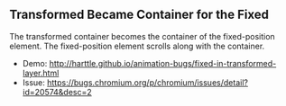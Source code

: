 ## Transformed Became Container for the Fixed

The transformed container becomes the container of the fixed-position element. The fixed-position element scrolls along with the container.

* Demo: http://harttle.github.io/animation-bugs/fixed-in-transformed-layer.html
* Issue: https://bugs.chromium.org/p/chromium/issues/detail?id=20574&desc=2
